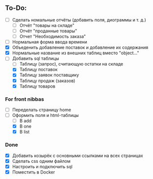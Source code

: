 ## To-Do:

- [ ] Сделать номальные отчёты (добавить поля, диограммы и т. д.)
  - [ ] Отчёт "товары на складе"
  - [ ] Отчёт "проданные товары"
  - [ ] Отчет "Необходимость заказа"
- [ ] Нормальная форма ввода времени
- [x] Объеденить добавление поставок и добавление их содержания
- [x] Нормальные название из внешних таблиц вместо "object..."
- [ ] Добавить sql таблицы
  - [ ] Таблицу (запрос), считающую остатки на складе
  - [x] Таблицу поставок
  - [x] Таблицу заявок поставщику
  - [x] Таблицу продаж (заказов)
  - [x] Таблицу товаров

### For front nibbas

- [ ] Переделать страницу home
- [ ] Оформить поля и html-таблицы
  - [ ] В add
  - [x] В one
  - [x] В list

### Done

- [x] Добавить козырёк с основными ссылками на всех страницах
- [x] Сделать css одним файлом
- [x] Настроить и подключить sql
- [x] Поместить в Docker
